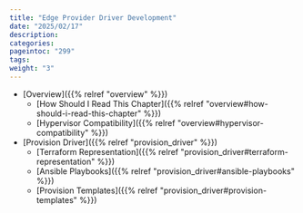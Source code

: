 ```yaml
---
title: "Edge Provider Driver Development"
date: "2025/02/17"
description:
categories:
pageintoc: "299"
tags:
weight: "3"
---
```


<a id="provisioning-integration"></a>

<!--# Provisioning Integration -->

* [Overview]({{% relref "overview" %}})
  * [How Should I Read This Chapter]({{% relref "overview#how-should-i-read-this-chapter" %}})
  * [Hypervisor Compatibility]({{% relref "overview#hypervisor-compatibility" %}})
* [Provision Driver]({{% relref "provision_driver" %}})
  * [Terraform Representation]({{% relref "provision_driver#terraform-representation" %}})
  * [Ansible Playbooks]({{% relref "provision_driver#ansible-playbooks" %}})
  * [Provision Templates]({{% relref "provision_driver#provision-templates" %}})
